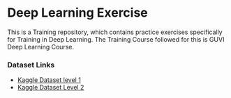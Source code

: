 # Deep Learning Exercise
This is a Training repository, which contains practice exercises specifically for Training in Deep Learning. The Training Course followed for this is GUVI Deep Learning Course.
### Dataset Links
+ [Kaggle Dataset level 1](https://www.kaggle.com/c/padhai-text-non-text-classification-level-1/data)
+ [Kaggle Dataset Level 2](https://www.kaggle.com/c/padhai-text-non-text-classification-level-2/data)
